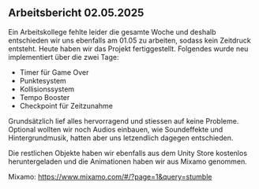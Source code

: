 ## Arbeitsbericht 02.05.2025

Ein Arbeitskollege fehlte leider die gesamte Woche und deshalb entschieden wir uns ebenfalls am 01.05 zu arbeiten, sodass kein Zeitdruck entsteht.
Heute haben wir das Projekt fertiggestellt. Folgendes wurde neu implementiert über die zwei Tage:
- Timer für Game Over
- Punktesystem
- Kollisionssystem 
- Tempo Booster
- Checkpoint für Zeitzunahme

Grundsätzlich lief alles hervorragend und stiessen auf keine Probleme. Optional wollten wir noch Audios einbauen, wie Soundeffekte und Hintergrundmusik, hatten aber uns letzendlich dagegen entschieden.

Die restlichen Objekte haben wir ebenfalls aus dem Unity Store kostenlos heruntergeladen und die Animationen haben wir aus Mixamo genommen.

Mixamo:
https://www.mixamo.com/#/?page=1&query=stumble
